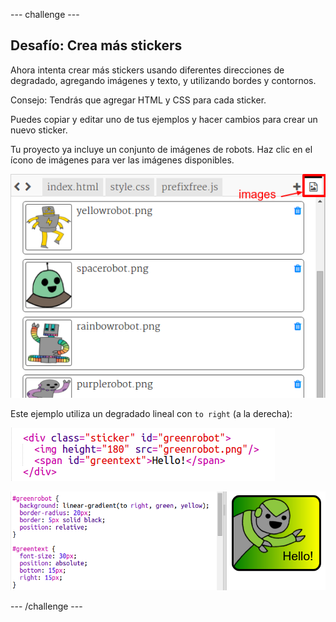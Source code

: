 \--- challenge \---

## Desafío: Crea más stickers

Ahora intenta crear más stickers usando diferentes direcciones de degradado, agregando imágenes y texto, y utilizando bordes y contornos.

Consejo: Tendrás que agregar HTML y CSS para cada sticker.

Puedes copiar y editar uno de tus ejemplos y hacer cambios para crear un nuevo sticker.

Tu proyecto ya incluye un conjunto de imágenes de robots. Haz clic en el ícono de imágenes para ver las imágenes disponibles.

![captura de pantalla](images/stickers-images.png)

Este ejemplo utiliza un degradado lineal con `to right` (a la derecha):

![captura de pantalla](images/stickers-green-html.png)

![captura de pantalla](images/stickers-green-style.png)

\--- /challenge \---